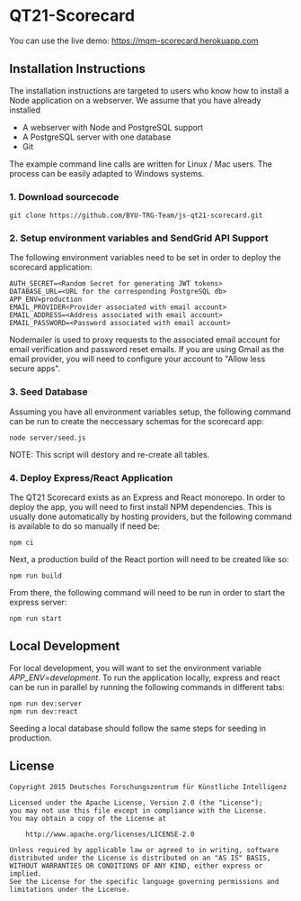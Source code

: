 # QT21-Scorecard

You can use the live demo: https://mqm-scorecard.herokuapp.com

## Installation Instructions

The installation instructions are targeted to users who know how to install a Node application on a webserver. We assume that you have already installed

* A webserver with Node and PostgreSQL support
* A PostgreSQL server with one database
* Git

The example command line calls are written for Linux / Mac users. The process can be easily adapted to Windows systems.

### 1. Download sourcecode

```
git clone https://github.com/BYU-TRG-Team/js-qt21-scorecard.git

```

### 2. Setup environment variables and SendGrid API Support

The following environment variables need to be set in order to deploy the scorecard application: 

```
AUTH_SECRET=<Random Secret for generating JWT tokens>
DATABASE_URL=<URL for the corresponding PostgreSQL db>
APP_ENV=production
EMAIL_PROVIDER<Provider associated with email account>
EMAIL_ADDRESS=<Address associated with email account>
EMAIL_PASSWORD=<Password associated with email account>

```

Nodemailer is used to proxy requests to the associated email account for email verification and password reset emails. If you are using Gmail as the email provider, you will need to configure your account to "Allow less secure apps".

### 3. Seed Database

Assuming you have all environment variables setup, the following command can be run to create the neccessary schemas for the scorecard app: 

```
node server/seed.js

```
NOTE: This script will destory and re-create all tables. 

### 4. Deploy Express/React Application

The QT21 Scorecard exists as an Express and React monorepo. In order to deploy the app, you will need to first install NPM dependencies. This is usually done automatically by hosting providers, but the following command is available to do so manually if need be:

```
npm ci

```

Next, a production build of the React portion will need to be created like so: 

```
npm run build

```

From there, the following command will need to be run in order to start the express server:

```
npm run start

```

## Local Development

For local development, you will want to set the environment variable *APP_ENV*=*development*. To run the application locally, express and react can be run in parallel by running the following commands in different tabs:

```
npm run dev:server
npm run dev:react

```

Seeding a local database should follow the same steps for seeding in production.

## License

```
Copyright 2015 Deutsches Forschungszentrum für Künstliche Intelligenz

Licensed under the Apache License, Version 2.0 (the "License");
you may not use this file except in compliance with the License.
You may obtain a copy of the License at

    http://www.apache.org/licenses/LICENSE-2.0

Unless required by applicable law or agreed to in writing, software
distributed under the License is distributed on an "AS IS" BASIS,
WITHOUT WARRANTIES OR CONDITIONS OF ANY KIND, either express or implied.
See the License for the specific language governing permissions and
limitations under the License.
```

